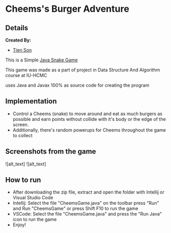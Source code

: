 # Cheems's Burger Adventure
## Details
**Created By:**
- [Tien Son](https://github.com/Lynxions)

This is a Simple [Java Snake Game](https://en.wikipedia.org/wiki/Snake_(video_game_genre))

This game was made as a part of project in Data Structure And Algorithm course at IU-HCMC

uses Java and Javax 100% as source code for creating the program

## Implementation
- Control a Cheems (snake) to move around and eat as much burgers as possible and earn points without collide with it's body or the edge of the screen.
- Additionally, there's random powerups for Cheems throughout the game to collect

## Screenshots from the game
![alt_text]
![alt_text]

## How to run
- After downloading the zip file, extract and open the folder with Intellij or Visual Studio Code
- Intellij: Select the file "CheemsGame.java" on the toolbar press "Run" and Run "CheemsGame" or press Shift F10 to run the game
- VSCode: Select the file "CheemsGame.java" and press the "Run Java" icon to run the game
- Enjoy!
